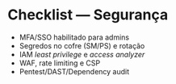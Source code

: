 # Checklist — Segurança
- MFA/SSO habilitado para admins
- Segredos no cofre (SM/PS) e rotação
- IAM *least privilege* e *access analyzer*
- WAF, rate limiting e CSP
- Pentest/DAST/Dependency audit
